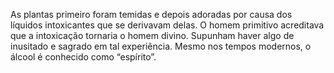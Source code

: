 ﻿As plantas primeiro foram temidas e depois adoradas por causa dos líquidos intoxicantes que se derivavam delas. O homem primitivo acreditava que a intoxicação tornaria o homem divino. Supunham haver algo de inusitado e sagrado em tal experiência. Mesmo nos tempos modernos, o álcool é conhecido como “espírito”.